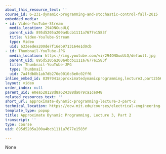 ```yaml
---
about_this_resource_text: ''
course_id: 6-231-dynamic-programming-and-stochastic-control-fall-2015
embedded_media:
- id: Video-YouTube-Stream
  media_location: 294ONGuoULQ
  parent_uid: 895d5205a200a4bcb1111a7677e1583f
  title: Video-YouTube-Stream
  type: Video
  uid: 633eedea200de7f16eb9713164e1d0cb
- id: Thumbnail-YouTube-JPG
  media_location: https://img.youtube.com/vi/294ONGuoULQ/default.jpg
  parent_uid: 895d5205a200a4bcb1111a7677e1583f
  title: Thumbnail-YouTube-JPG
  type: Thumbnail
  uid: 7a4fdb8b1ab7db276e0010c8e0c02ff6
inline_embed_id: 8397041approximatedynamicprogramming,lecture3,part255669486
layout: video
order_index: null
parent_uid: e0ea528128d8a624388da079ca1ce048
related_resources_text: ''
short_url: approximate-dynamic-programming-lecture-3-part-2
technical_location: https://ocw.mit.edu/courses/electrical-engineering-and-computer-science/6-231-dynamic-programming-and-stochastic-control-fall-2015/related-video-lectures/approximate-dynamic-programming-lecture-3-part-2
template_type: popup
title: Approximate Dynamic Programming, Lecture 3, Part 2
transcript: ''
type: course
uid: 895d5205a200a4bcb1111a7677e1583f

---
```

None